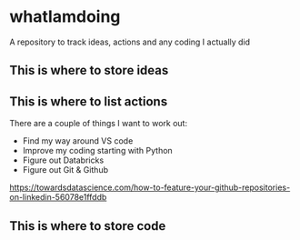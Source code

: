 # whatIamdoing
A repository to track ideas, actions and any coding I actually did

## This is where to store ideas

## This is where to list actions
There are a couple of things I want to work out: 
- Find my way around VS code
- Improve my coding starting with Python
- Figure out Databricks
- Figure out Git & Github


https://towardsdatascience.com/how-to-feature-your-github-repositories-on-linkedin-56078e1ffddb

## This is where to store code
